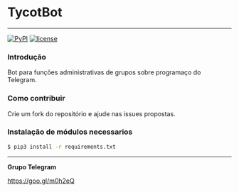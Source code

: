 # TycotBot
----
[![PyPI](https://img.shields.io/badge/python-3.6-blue.svg)]()
[![license](https://img.shields.io/github/license/mashape/apistatus.svg)]()


### Introdução
Bot para funções administrativas de grupos sobre programaço do Telegram.

### Como contribuir
Crie um fork do repositório e ajude nas issues propostas.

### Instalação de módulos necessarios
```sh
$ pip3 install -r requirements.txt
```

---
**Grupo Telegram**

https://goo.gl/m0h2eQ

